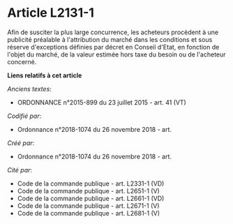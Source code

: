 # Article L2131-1

Afin de susciter la plus large concurrence, les acheteurs procèdent à une publicité préalable à l'attribution du marché dans
les conditions et sous réserve d'exceptions définies par décret en Conseil d'Etat, en fonction de l'objet du marché, de la
valeur estimée hors taxe du besoin ou de l'acheteur concerné.

**Liens relatifs à cet article**

_Anciens textes_:

  - ORDONNANCE n°2015-899 du 23 juillet 2015 - art. 41 (VT)

_Codifié par_:

  - Ordonnance n°2018-1074 du 26 novembre 2018 - art.

_Créé par_:

  - Ordonnance n°2018-1074 du 26 novembre 2018 - art.

_Cité par_:

  - Code de la commande publique - art. L2331-1 (VD)
  - Code de la commande publique - art. L2651-1 (V)
  - Code de la commande publique - art. L2661-1 (VD)
  - Code de la commande publique - art. L2671-1 (V)
  - Code de la commande publique - art. L2681-1 (V)
